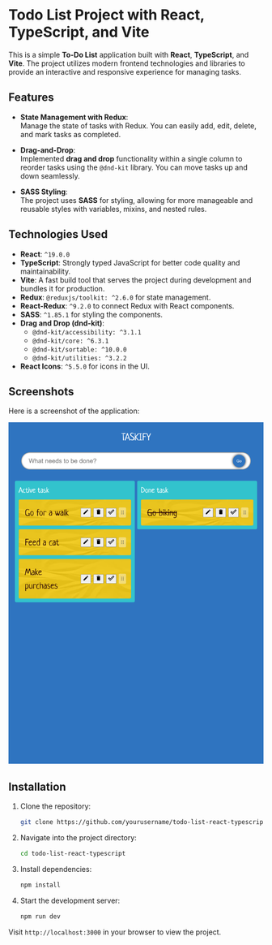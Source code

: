 # Todo List Project with React, TypeScript, and Vite

This is a simple **To-Do List** application built with **React**, **TypeScript**, and **Vite**. The project utilizes modern frontend technologies and libraries to provide an interactive and responsive experience for managing tasks.

## Features

- **State Management with Redux**:  
  Manage the state of tasks with Redux. You can easily add, edit, delete, and mark tasks as completed.

- **Drag-and-Drop**:  
  Implemented **drag and drop** functionality within a single column to reorder tasks using the `@dnd-kit` library. You can move tasks up and down seamlessly.

- **SASS Styling**:  
  The project uses **SASS** for styling, allowing for more manageable and reusable styles with variables, mixins, and nested rules.

## Technologies Used

- **React**: `^19.0.0`
- **TypeScript**: Strongly typed JavaScript for better code quality and maintainability.
- **Vite**: A fast build tool that serves the project during development and bundles it for production.
- **Redux**: `@reduxjs/toolkit: ^2.6.0` for state management.
- **React-Redux**: `^9.2.0` to connect Redux with React components.
- **SASS**: `^1.85.1` for styling the components.
- **Drag and Drop (dnd-kit)**:  
  - `@dnd-kit/accessibility: ^3.1.1`
  - `@dnd-kit/core: ^6.3.1`
  - `@dnd-kit/sortable: ^10.0.0`
  - `@dnd-kit/utilities: ^3.2.2`
- **React Icons**: `^5.5.0` for icons in the UI.

## Screenshots

Here is a screenshot of the application:

![Todo List Screenshot](https://github.com/Bilostenko/todo-list-react-typescript/blob/main/src/assets/todo_screen_screenshot.png)

## Installation

1. Clone the repository:
   ```bash
   git clone https://github.com/yourusername/todo-list-react-typescript.git
   ```

2. Navigate into the project directory:
   ```bash
   cd todo-list-react-typescript
   ```

3. Install dependencies:
   ```bash
   npm install
   ```

4. Start the development server:
   ```bash
   npm run dev
   ```

Visit `http://localhost:3000` in your browser to view the project.
